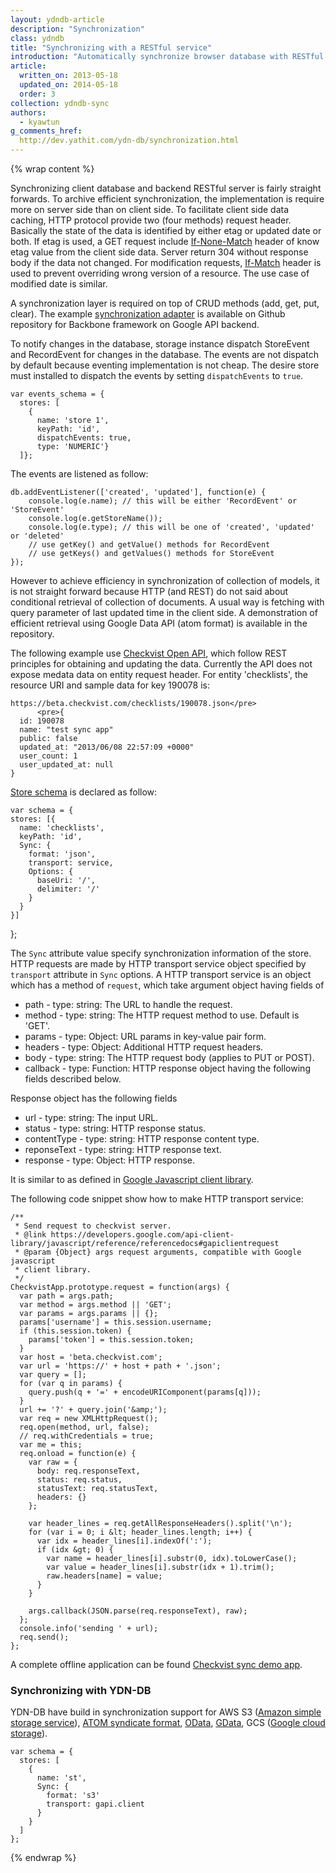 ```yaml
---
layout: ydndb-article
description: "Synchronization"
class: ydndb
title: "Synchronizing with a RESTful service"
introduction: "Automatically synchronize browser database with RESTful web service including AWS S3 and Google Cloud Storage."
article:
  written_on: 2013-05-18
  updated_on: 2014-05-18
  order: 3
collection: ydndb-sync
authors:
  - kyawtun
g_comments_href:
  http://dev.yathit.com/ydn-db/synchronization.html
---
```


{% wrap content %}


Synchronizing client database and backend RESTful server is fairly straight forwards. To archive efficient synchronization, the implementation is require more on server side than on client side. To facilitate client side data caching, HTTP protocol provide two (four methods) request header. Basically the state of the data is identified by either etag or updated date or both. If etag is used, a GET request include [If-None-Match](http://www.w3.org/Protocols/rfc2616/rfc2616-sec14.html#sec14.26) header of know etag value from the client side data. Server return 304 without response body if the data not changed. For modification requests, [If-Match](http://www.w3.org/Protocols/rfc2616/rfc2616-sec14.html#sec14.24) header is used to prevent overriding wrong version of a resource. The use case of modified date is similar.

A synchronization layer is required on top of CRUD methods (add, get, put, clear). The example [synchronization adapter](https://github.com/yathit/backbone-indexeddb-sync) is available on Github repository for Backbone framework on Google API backend. 

To notify changes in the database, storage instance dispatch StoreEvent and RecordEvent for changes in the database. The events are not dispatch by default because eventing implementation is not cheap. The desire store must installed to dispatch the events by setting `dispatchEvents` to `true`.

    var events_schema = {
      stores: [
        {
          name: 'store 1',
          keyPath: 'id',
          dispatchEvents: true,
          type: 'NUMERIC'}
      ]};
      
The events are listened as follow:
      
    db.addEventListener(['created', 'updated'], function(e) {
        console.log(e.name); // this will be either 'RecordEvent' or 'StoreEvent'
        console.log(e.getStoreName());
        console.log(e.type); // this will be one of 'created', 'updated' or 'deleted'
        // use getKey() and getValue() methods for RecordEvent
        // use getKeys() and getValues() methods for StoreEvent
    });
          
However to achieve efficiency in synchronization of collection of models, it is not straight forward because HTTP (and REST) do not said about conditional retrieval of collection of documents. A usual way is fetching with query parameter of last updated time in the client side. A demonstration of efficient retrieval using Google Data API (atom format) is available in the repository.

The following example use [Checkvist Open API](https://checkvist.com/auth/api), which follow REST principles for obtaining and updating
the data. Currently the API does not expose medata data on entity request header. For entity 'checklists', the resource URI and sample data for key
190078 is:

    https://beta.checkvist.com/checklists/190078.json</pre>
          <pre>{
      id: 190078
      name: "test sync app"
      public: false
      updated_at: "2013/06/08 22:57:09 +0000"
      user_count: 1
      user_updated_at: null
    }
    
[Store schema](/api/ydn/db/schema.html#sync) is declared as follow: 

    var schema = {
    stores: [{
      name: 'checklists',
      keyPath: 'id',
      Sync: {
        format: 'json',
        transport: service,
        Options: {
          baseUri: '/',
          delimiter: '/'
        }
      }
    }]
  };
  
The `Sync` attribute value specify synchronization information of the store. HTTP requests are made by HTTP transport
  service object specified by `transport` attribute in `Sync` options. A HTTP transport service is an object which has a method of `request`,
  which take argument object having fields of
  

* path - type: string: The URL to handle the request.
* method - type: string: The HTTP request method to use. Default is
    'GET'.
* params - type: Object: URL params in key-value pair form.
* headers - type: Object: Additional HTTP request headers.
* body - type: string: The HTTP request body (applies to PUT or POST).
* callback - type: Function: HTTP response object having the following
    fields described below.


Response object has the following fields


* url - type: string: The input URL.
* status - type: string: HTTP response status.
* contentType - type: string: HTTP response content type.
* reponseText - type: string: HTTP response text.
* response - type: Object: HTTP response.


It is similar to as defined in [Google Javascript client library](https://code.google.com/p/google-api-javascript-client/wiki/ReferenceDocs).
  
The following code snippet show how to make HTTP transport service:

    /**
     * Send request to checkvist server.
     * @link https://developers.google.com/api-client-library/javascript/reference/referencedocs#gapiclientrequest
     * @param {Object} args request arguments, compatible with Google javascript
     * client library.
     */
    CheckvistApp.prototype.request = function(args) {
      var path = args.path;
      var method = args.method || 'GET';
      var params = args.params || {};
      params['username'] = this.session.username;
      if (this.session.token) {
        params['token'] = this.session.token;
      }
      var host = 'beta.checkvist.com';
      var url = 'https://' + host + path + '.json';
      var query = [];
      for (var q in params) {
        query.push(q + '=' + encodeURIComponent(params[q]));
      }
      url += '?' + query.join('&amp;');
      var req = new XMLHttpRequest();
      req.open(method, url, false);
      // req.withCredentials = true;
      var me = this;
      req.onload = function(e) {
        var raw = {
          body: req.responseText,
          status: req.status,
          statusText: req.statusText,
          headers: {}
        };
    
        var header_lines = req.getAllResponseHeaders().split('\n');
        for (var i = 0; i &lt; header_lines.length; i++) {
          var idx = header_lines[i].indexOf(':');
          if (idx &gt; 0) {
            var name = header_lines[i].substr(0, idx).toLowerCase();
            var value = header_lines[i].substr(idx + 1).trim();
            raw.headers[name] = value;
          }
        }
    
        args.callback(JSON.parse(req.responseText), raw);
      };
      console.info('sending ' + url);
      req.send();
    };


A complete offline application can be found [Checkvist sync demo app](http://dev.yathit.com/demo/checkvist/checkvist-sync.html).
  
### Synchronizing with YDN-DB

YDN-DB have build in synchronization support for AWS S3 ([Amazon
  simple storage service](http://aws.amazon.com/documentation/s3/)), [ATOM
  syndicate format](http://www.ietf.org/rfc/rfc4287.txt), [OData](http://odata.org/), 
  [GData](https://developers.google.com/gdata/), GCS ([Google cloud storage](https://developers.google.com/storage/)).
  
    var schema = {
      stores: [
        {
          name: 'st',
          Sync: {
            format: 's3'
            transport: gapi.client
          }
        }
      ]
    };

{% endwrap %}        